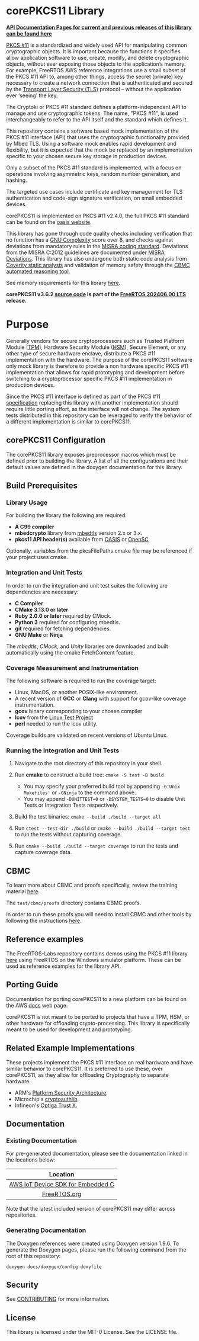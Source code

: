 # corePKCS11 Library

**[API Documentation Pages for current and previous releases of this library can be found here](https://freertos.github.io/corePKCS11/)**

[PKCS #11](https://en.wikipedia.org/wiki/PKCS_11) is a standardized and widely
used API for manipulating common cryptographic objects. It is important because
the functions it specifies allow application software to use, create, modify,
and delete cryptographic objects, without ever exposing those objects to the
application’s memory. For example, FreeRTOS AWS reference integrations use a
small subset of the PKCS #11 API to, among other things, access the secret
(private) key necessary to create a network connection that is authenticated and
secured by the
[Transport Layer Security (TLS)](https://en.wikipedia.org/wiki/Transport_Layer_Security)
protocol – without the application ever ‘seeing’ the key.

The Cryptoki or PKCS #11 standard defines a platform-independent API to manage
and use cryptographic tokens. The name, "PKCS #11", is used interchangeably to
refer to the API itself and the standard which defines it.

This repository contains a software based mock implementation of the PKCS #11
interface (API) that uses the cryptographic functionality provided by Mbed TLS.
Using a software mock enables rapid development and flexibility, but it is
expected that the mock be replaced by an implementation specific to your chosen
secure key storage in production devices.

Only a subset of the PKCS #11 standard is implemented, with a focus on
operations involving asymmetric keys, random number generation, and hashing.

The targeted use cases include certificate and key management for TLS
authentication and code-sign signature verification, on small embedded devices.

corePKCS11 is implemented on PKCS #11 v2.4.0, the full PKCS #11 standard can be
found on the
[oasis website](http://docs.oasis-open.org/pkcs11/pkcs11-base/v2.40/os/pkcs11-base-v2.40-os.html).

This library has gone through code quality checks including verification that no
function has a
[GNU Complexity](https://www.gnu.org/software/complexity/manual/complexity.html)
score over 8, and checks against deviations from mandatory rules in the
[MISRA coding standard](https://www.misra.org.uk). Deviations from the MISRA
C:2012 guidelines are documented under [MISRA Deviations](MISRA.md). This
library has also undergone both static code analysis from
[Coverity static analysis](https://scan.coverity.com/) and validation of memory
safety through the
[CBMC automated reasoning tool](https://www.cprover.org/cbmc/).

See memory requirements for this library
[here](./docs/doxygen/include/size_table.md).

**corePKCS11 v3.6.2
[source code](https://github.com/FreeRTOS/corePKCS11/tree/v3.6.2/source) is part
of the
[FreeRTOS 202406.00 LTS](https://github.com/FreeRTOS/FreeRTOS-LTS/tree/202406.00-LTS)
release.**

# Purpose

Generally vendors for secure cryptoprocessors such as Trusted Platform Module
([TPM](https://en.wikipedia.org/wiki/Trusted_Platform_Module)), Hardware
Security Module ([HSM](https://en.wikipedia.org/wiki/Hardware_security_module)),
Secure Element, or any other type of secure hardware enclave, distribute a PKCS
#11 implementation with the hardware. The purpose of the corePKCS11 software
only mock library is therefore to provide a non hardware specific PKCS #11
implementation that allows for rapid prototyping and development before
switching to a cryptoprocessor specific PKCS #11 implementation in production
devices.

Since the PKCS #11 interface is defined as part of the PKCS #11
[specification](https://docs.oasis-open.org/pkcs11/pkcs11-base/v2.40/os/pkcs11-base-v2.40-os.html)
replacing this library with another implementation should require little porting
effort, as the interface will not change. The system tests distributed in this
repository can be leveraged to verify the behavior of a different implementation
is similar to corePKCS11.

## corePKCS11 Configuration

The corePKCS11 library exposes preprocessor macros which must be defined prior
to building the library. A list of all the configurations and their default
values are defined in the doxygen documentation for this library.

## Build Prerequisites

### Library Usage

For building the library the following are required:

- **A C99 compiler**
- **mbedcrypto** library from [mbedtls](https://github.com/ARMmbed/mbedtls)
  version 2.x or 3.x.
- **pkcs11 API header(s)** available from
  [OASIS](https://github.com/oasis-tcs/pkcs11) or
  [OpenSC](https://github.com/OpenSC/libp11/blob/master/src/pkcs11.h)

Optionally, variables from the pkcsFilePaths.cmake file may be referenced if
your project uses cmake.

### Integration and Unit Tests

In order to run the integration and unit test suites the following are
dependencies are necessary:

- **C Compiler**
- **CMake 3.13.0 or later**
- **Ruby 2.0.0 or later** required by CMock.
- **Python 3** required for configuring mbedtls.
- **git** required for fetching dependencies.
- **GNU Make** or **Ninja**

The _mbedtls_, _CMock_, and _Unity_ libraries are downloaded and built
automatically using the cmake FetchContent feature.

### Coverage Measurement and Instrumentation

The following software is required to run the coverage target:

- Linux, MacOS, or another POSIX-like environment.
- A recent version of **GCC** or **Clang** with support for gcov-like coverage
  instrumentation.
- **gcov** binary corresponding to your chosen compiler
- **lcov** from the
  [Linux Test Project](https://github.com/linux-test-project/lcov)
- **perl** needed to run the lcov utility.

Coverage builds are validated on recent versions of Ubuntu Linux.

### Running the Integration and Unit Tests

1. Navigate to the root directory of this repository in your shell.

1. Run **cmake** to construct a build tree: `cmake -S test -B build`

   - You may specify your preferred build tool by appending `-G'Unix Makefiles'`
     or `-GNinja` to the command above.
   - You may append `-DUNITTEST=0` or `-DSYSTEM_TESTS=0` to disable Unit Tests
     or Integration Tests respectively.

1. Build the test binaries: `cmake --build ./build --target all`

1. Run `ctest --test-dir ./build` or `cmake --build ./build --target test` to
   run the tests without capturing coverage.

1. Run `cmake --build ./build --target coverage` to run the tests and capture
   coverage data.

## CBMC

To learn more about CBMC and proofs specifically, review the training material
[here](https://model-checking.github.io/cbmc-training).

The `test/cbmc/proofs` directory contains CBMC proofs.

In order to run these proofs you will need to install CBMC and other tools by
following the instructions
[here](https://model-checking.github.io/cbmc-training/installation.html).

## Reference examples

The FreeRTOS-Labs repository contains demos using the PKCS #11 library
[here](https://github.com/FreeRTOS/FreeRTOS-Labs/tree/master/FreeRTOS-Plus/Demo/FreeRTOS_Plus_PKCS11_Windows_Simulator/examples)
using FreeRTOS on the Windows simulator platform. These can be used as reference
examples for the library API.

## Porting Guide

Documentation for porting corePKCS11 to a new platform can be found on the AWS
[docs](https://docs.aws.amazon.com/freertos/latest/portingguide/afr-porting-pkcs.html)
web page.

corePKCS11 is not meant to be ported to projects that have a TPM, HSM, or other
hardware for offloading crypto-processing. This library is specifically meant to
be used for development and prototyping.

## Related Example Implementations

These projects implement the PKCS #11 interface on real hardware and have
similar behavior to corePKCS11. It is preferred to use these, over corePKCS11,
as they allow for offloading Cryptography to separate hardware.

- ARM's
  [Platform Security Architecture](https://github.com/Linaro/freertos-pkcs11-psa).
- Microchip's [cryptoauthlib](https://github.com/MicrochipTech/cryptoauthlib).
- Infineon's
  [Optiga Trust X](https://github.com/aws/amazon-freertos/blob/main/vendors/infineon/secure_elements/pkcs11/iot_pkcs11_trustx.c).

## Documentation

### Existing Documentation

For pre-generated documentation, please see the documentation linked in the
locations below:

|                                                       Location                                                       |
| :------------------------------------------------------------------------------------------------------------------: |
| [AWS IoT Device SDK for Embedded C](https://github.com/aws/aws-iot-device-sdk-embedded-C#releases-and-documentation) |
|      [FreeRTOS.org](https://freertos.github.io/corePKCS11/v3.6.1/)                                                   |

Note that the latest included version of corePKCS11 may differ across
repositories.

### Generating Documentation

The Doxygen references were created using Doxygen version 1.9.6. To generate the
Doxygen pages, please run the following command from the root of this
repository:

```shell
doxygen docs/doxygen/config.doxyfile
```

## Security

See [CONTRIBUTING](.github/CONTRIBUTING.md#security-issue-notifications) for more
information.

## License

This library is licensed under the MIT-0 License. See the LICENSE file.
